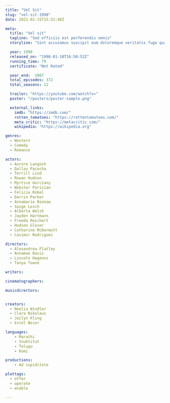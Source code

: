 ```yaml
---
title: "Vel Sit"
slug: "vel-sit-1998"
date: 2021-02-15T15:52:48Z

meta:
  title: "Vel sit"
  tagline: "Sed officiis est perferendis omnis"
  storyline: "Sint accusamus suscipit eum doloremque veritatis fuga quam rerum odit rerum et enim praesentium voluptatum ex nisi voluptas beatae sint rerum"

  year: 1998
  released_on: "1998-01-10T16:50:52Z"
  running_time: 79
  certificate: "Not Rated"

  year_end:  2007
  total_episodes: 372
  total_seasons: 12

  trailer: "https://youtube.com/watch?v="
  poster: "/posters/poster-sample.png"

  external_links:
    imdb: "https://imdb.com/"
    rotten_tomatoes: "https://rottentomatoes.com/"
    meta_critic: "https://metacritic.com/"
    wikipedia: "https://wikipedia.org"

genres:
  - Western
  - Comedy
  - Romance

actors:
  - Aurore Langosh
  - Dallas Pacocha
  - Terrill Lind
  - Rowan Hudson
  - Myrtice Gorczany
  - Webster Parisian
  - Felicia Robel
  - Darrin Parker
  - Annamarie Nienow
  - Saige Lesch
  - Alberta Walsh
  - Jayden Hartmann
  - Freeda Reichert
  - Hudson Glover
  - Catharine McDermott
  - Casimir Rodriguez

directors:
  - Alexandrea Flatley
  - Annamae Davis
  - Lincoln Hagenes
  - Tanya Towne

writers:

cinematographers:

musicdirectors:


creators:
  - Noelia Windler
  - Clara Nikolaus
  - Jailyn Kling
  - Estel Beier

languages:
    - Marathi
    - Inuktitut
    - Telugu
    - Komi

productions:
    - Ad cupiditate

plottags:
  - offer
  - operate
  - enable

---
```


